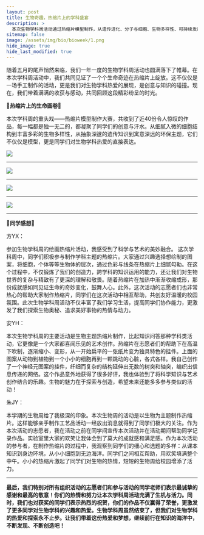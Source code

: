 ```yaml
---
layout: post
title: 生物奇趣，热缩片上的学科盛宴
description: >
  本次生物学科周活动通过热缩片模型制作，从遗传进化、分子与细胞、生物多样性、可持续发展、环境保护五个主题出发，提高学生对生物学科的兴趣和认知水平，拓宽学生视野，促进学生的互动交流，增强校园学科文化氛围。
sitemap: false
image: /assets/img/bio/bioweek/1.png
hide_image: true
hide_last_modified: true
---
```


随着五月的尾声悄然来临，我们一年一度的生物学科周活动也圆满落下了帷幕。在本次学科周活动中，我们共同见证了一个个生命奇迹在热缩片上绽放。这不仅仅是一场手工制作的活动，更是我们对生物学科热爱的展现，是创意与知识的碰撞。现在，我们带着满满的收获与感动，共同回顾这段精彩纷呈的时光。

**🌱热缩片上的生命画卷🌱**

本次学科周的重头戏——热缩片模型制作大赛，共收到了近40份令人惊叹的作品，每一幅都是独一无二的，都凝聚了同学们的创意与汗水。从细腻入微的细胞结构到丰富多彩的生物多样性，从抽象深邃的遗传知识到寓意深远的环保主题，它们不仅仅是模型，更是同学们对生物学科热爱的直接表达。

![](../../assets/img/bio/bioweek/5.png)

---

![](../../assets/img/bio/bioweek/6.png)

---

![](../../assets/img/bio/bioweek/3.jpg)

---

![](../../assets/img/bio/bioweek/2.png)

---

**🧬同学感想🧬**

方YX：

参加生物学科周的绘画热缩片活动，我感受到了科学与艺术的美妙融合。
这次学科周中，同学们积极参与制作学科主题的热缩片。大家通过兴趣选择想绘制的图案，将细胞，个体等等生物体的层次，通过色彩与线条在热缩片上细腻勾勒。在这个过程中，不仅锻炼了我们的创造力，跨学科的知识运用的能力，还让我们对生物世界的复杂与精致有了更深的理解和敬畏。随着热缩片在加热中渐渐收缩成形，那份成就感如同见证生命的奇妙变化，鼓舞人心。此外，这次活动的志愿者们也非常热心的帮助大家制作热缩片，同学们在这次活动中相互帮助，共创友好温暖的校园氛围。此次生物学科周活动不仅丰富了我们学习生活，提高同学们协作能力，更激发了我们探索生物奥秘、追求美好事物的热情与动力。

安YH：

本次生物学科周的主要活动是生物主题热缩片制作，比起知识问答那种学科类活动，它更像是一个大家都喜闻乐见的艺术创作。热缩片在志愿者们的帮助下在高温下吹制，逐渐缩小、变形，从一开始扁平的一张纸片变为独具特色的挂件。上面的图案从动物到植物到一个小小的细胞再到一颗跳动的心脏，各式各样。我自己创作了一个神经元图案的挂件，纤细而复杂的结构延伸出无数的树突和轴突，编织出信息传递的网络。这个作品意外地获得了很多好评，我也体验到了将科学知识与艺术创作结合的乐趣。生物的魅力在于探索与创造，希望未来还能多多参与类似的活动！

朱JY：

本学期的生物周给了我极深的印象。本次生物周的活动是以生物为主题制作热缩片。这样能够亲手制作工艺品活动一经放出消息就得到了同学们极大的关注。作为本次活动的志愿者，我在活动之前在同学间宣传本次活动并在活动期间帮助同学记录作品。实验室里大家的欢笑让我体会到了莫大的成就感和满足感。作为本次活动的参与者，在制作热缩片的过程中，我观察到同学们的细心和选题的多样：从课本知识到身边环境，从小小细胞到无边海洋。同学们之间相互帮助，用欢笑填满整个中午。小小的热缩片激起了同学们对生物的热情，短短的生物周给校园增添了活力。

---

**最后，我们特别对所有组织活动的志愿者们和参与活动的同学老师们表示最诚挚的感谢和最高的敬意！你们的热情和努力让本次学科周活动充满了生机与活力。同时，我们也对获奖的同学们表示热烈的祝贺，你们的作品不仅赢得了荣誉，更激发了更多同学对生物学科的兴趣和热爱。生物学科周虽然结束了，但我们对生物学科的热爱和探索永不止步。让我们带着这份热爱和梦想，继续前行在知识的海洋中，不断发现、不断创造吧！**